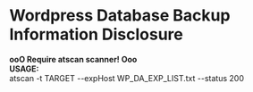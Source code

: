 <h1>Wordpress Database Backup Information Disclosure </h1>
<b>ooO Require atscan scanner! Ooo</b><br>
<B>USAGE: </B><br>
atscan -t TARGET --expHost WP_DA_EXP_LIST.txt --status 200
